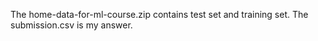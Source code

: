 The home-data-for-ml-course.zip contains test set and training set.
The submission.csv is my answer.
